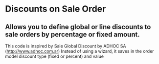 # Discounts on Sale Order #

## Allows you to define global or line discounts to sale orders by percentage or fixed amount.  ##

This code is inspired by Sale Global Discount by ADHOC SA  (http://www.adhoc.com.ar)
Instead of using a wizard, it saves in the order model discount type (fixed or percent) and value
